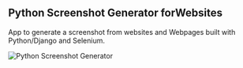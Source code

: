 Python Screenshot Generator forWebsites
--------

App to generate a screenshot from websites and Webpages built with Python/Django and Selenium.

![Python Screenshot Generator](/static/img/python_screenshot_generator.png)
